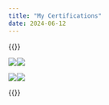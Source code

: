 ```yaml
---
title: "My Certifications"
date: 2024-06-12
---
```


{{<rawhtml>}}
  <style>
    .image-gallery {
    display: flex;
    flex-wrap: auto;
    gap: 1px;
    width: 50%;
    height: auto;
  }

  </style>
  <p class="image-gallery">
    <img src="/architectassociateaws.png">
    <img src="/devassociateaws.png">
  </p>
  <p class="image-gallery">
    <img src="/vmware_cert_VCPNV19.png">
    <img src="/vmware_knowledge_vsphere6.png">
  </p>
{{</rawhtml>}}




